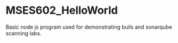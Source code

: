 # MSES602_HelloWorld
Basic node js program used for demonstrating buils and sonarqube scanning labs. 
